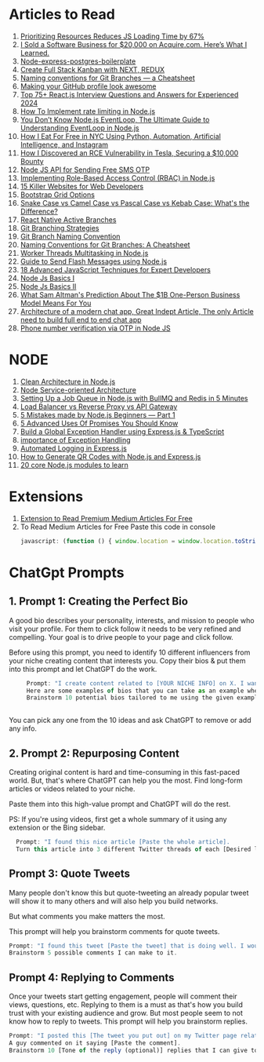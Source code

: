 # Articles to Read

1. [Prioritizing Resources Reduces JS Loading Time by 67%](https://freedium.cfd/medium.com/@Choco23/prioritizing-resources-reduces-js-loading-time-by-67-8139053444b5)
1. [I Sold a Software Business for $20,000 on Acquire.com. Here’s What I Learned.](https://readmedium.com/en/https:/medium.com/@_michaellin/i-sold-a-software-business-for-20-000-on-acquire-com-heres-what-i-learned-ac600c2a248f)
2. [Node-express-postgres-boilerplate](https://github.dev/japananh/node-express-postgres-boilerplate)
3. [Create Full Stack Kanban with NEXT, REDUX](https://www.freecodecamp.org/news/build-full-stack-app-with-typescript-nextjs-redux-toolkit-firebase/)
4. [Naming conventions for Git Branches — a Cheatsheet](https://medium.com/@abhay.pixolo/naming-conventions-for-git-branches-a-cheatsheet-8549feca2534)
5. [Making your GitHub profile look awesome](https://freedium.cfd/.com/codex/making-your-github-profile-look-awesome-869d6d130dbb)
6. [Top 75+ React.js Interview Questions and Answers for Experienced 2024](https://scriptedshadows.medium.com/react-js-interview-questions-and-answers-for-experienced-developers-ce78d26a3be8)
7. [How To Implement rate limiting in Node.js](https://readmedium.com/en/https:/ahmedsalman74.medium.com/how-to-implement-rate-limiting-in-node-js-14cb91d5cb6f)
8. [You Don’t Know Node.js EventLoop, The Ultimate Guide to Understanding EventLoop in Node.js](https://blog.bitsrc.io/you-dont-know-node-js-eventloop-8ee16831767)
9. [How I Eat For Free in NYC Using Python, Automation, Artificial Intelligence, and Instagram](https://medium.com/@chrisbuetti/how-i-eat-for-free-in-nyc-using-python-automation-artificial-intelligence-and-instagram-a5ed8a1e2a10)
10. [How I Discovered an RCE Vulnerability in Tesla, Securing a $10,000 Bounty](https://medium.com/@sahul1996l/how-i-discovered-an-rce-vulnerability-in-tesla-securing-a-10-000-bounty-62e725c2a6bd)
11. [Node JS API for Sending Free SMS OTP](https://medium.com/@mg_84673/node-js-api-for-sending-free-sms-otp-c9c3ebc14c0f)
12. [Implementing Role-Based Access Control (RBAC) in Node.js](https://medium.com/@techsuneel99/implementing-role-based-access-control-rbac-in-node-js-871591b80a83)
13. [15 Killer Websites for Web Developers](https://javascript.plainenglish.io/15-killer-websites-for-web-developers-97113695e775)
14. [Bootstrap Grid Options](https://getbootstrap.com/docs/4.0/layout/grid/#grid-options)
15. [Snake Case vs Camel Case vs Pascal Case vs Kebab Case: What's the Difference?](https://www.freecodecamp.org/news/snake-case-vs-camel-case-vs-pascal-case-vs-kebab-case-whats-the-difference/)
16. [React Native Active Branches](https://github.com/facebook/react-native/branches/active)
17. [Git Branching Strategies](https://www.engati.com/blog/git-branching-strategies#:~:text=GIT%20branching%20strategies%20are%20patterns,%2C%20stability%2C%20%26%20release%20management.)
18. [Git Branch Naming Convention](https://phoenixnap.com/kb/git-branch-name-convention)
19. [Naming Conventions for Git Branches: A Cheatsheet](https://medium.com/@abhay.pixolo/naming-conventions-for-git-branches-a-cheatsheet-8549feca2534)
20. [Worker Threads Multitasking in Node.js](https://medium.com/@manikmudholkar831995/worker-threads-multitasking-in-nodejs-6028cdf35e9d)
21. [Guide to Send Flash Messages using Node.js](https://peeyushjss.medium.com/guide-to-send-flash-messages-using-nodejs-b4f83d4b0bd7)
22. [18 Advanced JavaScript Techniques for Expert Developers](https://webcache.googleusercontent.com/search?q=cache:https://javascript.plainenglish.io/18-advanced-javascript-techniques-for-expert-developers-23633e62d4d2&strip=0&vwsrc=1&referer=medium-parser)
23. [Node Js Basics I ](https://umarfarooquekhan.medium.com/node-js-interview-questions-and-answer-part-2-7b2dbe8e5f48)
24. [Node Js Basics II ](https://umarfarooquekhan.medium.com/top-10-node-js-interview-questions-and-answer-6cad1a65a518)
25. [What Sam Altman's Prediction About The $1B One-Person Business Model Means For You](https://freedium.cfd/medium.com/swlh/what-sam-altmans-prediction-about-the-1b-one-person-business-model-means-for-you-4d1329a052ff)
26. [Architecture of a modern chat app, Great Indept Article, The only Article need to build full end to end chat app](https://medium.com/@rishabh011/enterprise-grade-architecture-of-a-modern-chat-app-d60a11867255)
27. [Phone number verification via OTP in Node JS](https://medium.com/@phone-email/phone-number-verification-via-otp-in-node-js-e6530b267dbb)


# NODE

1. [Clean Architecture in Node.js](https://medium.com/@ben.dev.io/clean-architecture-in-node-js-39c3358d46f3)
1. [Node Service-oriented Architecture](https://www.codementor.io/@evanbechtol/node-service-oriented-architecture-12vjt9zs9i)
1. [Setting Up a Job Queue in Node.js with BullMQ and Redis in 5 Minutes](https://medium.com/@mjdrehman/setting-up-a-job-queue-in-node-js-with-bullmq-and-redis-in-5-minutes-0f170928c0b5)
1. [Load Balancer vs Reverse Proxy vs API Gateway](https://medium.com/codenx/load-balancer-vs-reverse-proxy-vs-api-gateway-fcb79912abbf)
1. [5 Mistakes made by Node.js Beginners — Part 1](https://medium.com/deno-the-complete-reference/5-mistakes-made-by-node-js-beginners-part-1-3efda8c14c1c)
2. [5 Advanced Uses Of Promises You Should Know](https://freedium.cfd/blog.stackademic.com/5-advanced-uses-of-promises-you-should-know-cbc504f9f91b)
3. [Build a Global Exception Handler using Express.js & TypeScript](https://mirzaleka.medium.com/build-a-global-exception-handler-using-express-js-typescript-b9bb2f521e5e)
4. [importance of Exception Handling](https://mirzaleka.medium.com/server-side-exception-handling-patterns-practices-a889d0c557)
5. [Automated Logging in Express.js](https://mirzaleka.medium.com/automated-logging-in-express-js-a1f85ca6c5cd)
6. [How to Generate QR Codes with Node.js and Express.js](https://medium.com/@mohsinogen/how-to-generate-qr-codes-with-node-js-and-express-js-a098f9a38525)
7. [20 core Node.js modules to learn](https://blog.stackademic.com/20-core-node-js-modules-to-learn-48d8b1e40d32)

# Extensions
1. [Extension to Read Premium Medium Articles For Free](https://chrome.google.com/webstore/detail/egejbknaophaadmhijkepokfchkbnelc)
2. To Read Medium Articles for Free Paste this code in console
   ```js
   javascript: (function () { window.location = window.location.toString().replace("https://", "https://freedium.cfd/"); })();
   ```



# ChatGpt Prompts
## 1. Prompt 1: Creating the Perfect Bio

   A good bio describes your personality, interests, and mission to people who visit your profile. 
   For them to click follow it needs to be very refined and compelling. Your goal is to drive people to 
   your page and click follow.

   Before using this prompt, you need to identify 10 different influencers from your niche creating content
   that interests you. Copy their bios & put them into this prompt and let ChatGPT do the work.
      
  ```js
       Prompt: "I create content related to [YOUR NICHE INFO] on X. I want you to write a professional bio for my profile.
       Here are some examples of bios that you can take as an example when creating my bio [COPY AND PASTE THE BIOS].
       Brainstorm 10 potential bios tailored to me using the given examples as an inspiration for style and ideas."
   
  ````
   You can pick any one from the 10 ideas and ask ChatGPT to remove or add any info.


## 2. Prompt 2: Repurposing Content

   Creating original content is hard and time-consuming in this fast-paced world. But, that's where ChatGPT can help you the most.
   Find long-form articles or videos related to your niche.

  Paste them into this high-value prompt and ChatGPT will do the rest.

  PS: If you're using videos, first get a whole summary of it using any extension or the Bing sidebar.

   ```js
     Prompt: "I found this nice article [Paste the whole article].
     Turn this article into 3 different Twitter threads of each [Desired length] taking the best pieces out of it.

   ```
## Prompt 3: Quote Tweets

Many people don't know this but quote-tweeting an already popular tweet will show it to many others and 
will also help you build networks.

But what comments you make matters the most.

This prompt will help you brainstorm comments for quote tweets.

```js
Prompt: "I found this tweet [Paste the tweet] that is doing well. I would like to retweet it with my views.
Brainstorm 5 possible comments I can make to it.
``` 

## Prompt 4: Replying to Comments

Once your tweets start getting engagement, people will comment their views, questions, etc. 
Replying to them is a must as that's how you build trust with your existing audience and grow. 
But most people seem to not know how to reply to tweets. 
This prompt will help you brainstorm replies.

```js
Prompt: "I posted this [The tweet you put out] on my Twitter page related to [Insert your page info].
A guy commented on it saying [Paste the comment].
Brainstorm 10 [Tone of the reply (optional)] replies that I can give to him.
```


